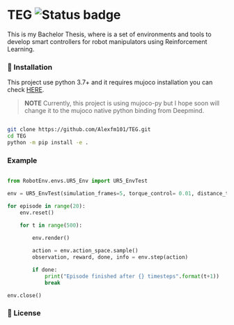 # TEG ![Status badge](https://img.shields.io/badge/status-in%20progress-important)

This is my Bachelor Thesis, where is a set of environments and tools to develop
smart controllers for robot manipulators using Reinforcement Learning.

### 🚀 Installation

This project use python 3.7+ and it requires mujoco installation you can check
[HERE](https://github.com/deepmind/mujoco).

>**NOTE**
>Currently, this project is using mujoco-py but I hope soon will change it to the mujoco
>native python binding from Deepmind. 

```bash

git clone https://github.com/Alexfm101/TEG.git 
cd TEG
python -m pip install -e .

```

### Example

```python

from RobotEnv.envs.UR5_Env import UR5_EnvTest

env = UR5_EnvTest(simulation_frames=5, torque_control= 0.01, distance_threshold=0.05, gui=True)

for episode in range(20):
    env.reset()

    for t in range(500):
        
        env.render()

        action = env.action_space.sample()
        observation, reward, done, info = env.step(action)

        if done:
            print("Episode finished after {} timesteps".format(t+1))
            break

env.close()


```



### 🧾 License



 
    
